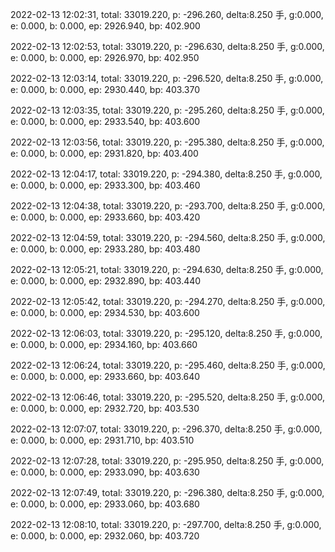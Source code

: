 2022-02-13 12:02:31, total: 33019.220, p: -296.260, delta:8.250 手, g:0.000, e: 0.000, b: 0.000, ep: 2926.940, bp: 402.900

2022-02-13 12:02:53, total: 33019.220, p: -296.630, delta:8.250 手, g:0.000, e: 0.000, b: 0.000, ep: 2926.970, bp: 402.950

2022-02-13 12:03:14, total: 33019.220, p: -296.520, delta:8.250 手, g:0.000, e: 0.000, b: 0.000, ep: 2930.440, bp: 403.370

2022-02-13 12:03:35, total: 33019.220, p: -295.260, delta:8.250 手, g:0.000, e: 0.000, b: 0.000, ep: 2933.540, bp: 403.600

2022-02-13 12:03:56, total: 33019.220, p: -295.380, delta:8.250 手, g:0.000, e: 0.000, b: 0.000, ep: 2931.820, bp: 403.400

2022-02-13 12:04:17, total: 33019.220, p: -294.380, delta:8.250 手, g:0.000, e: 0.000, b: 0.000, ep: 2933.300, bp: 403.460

2022-02-13 12:04:38, total: 33019.220, p: -293.700, delta:8.250 手, g:0.000, e: 0.000, b: 0.000, ep: 2933.660, bp: 403.420

2022-02-13 12:04:59, total: 33019.220, p: -294.560, delta:8.250 手, g:0.000, e: 0.000, b: 0.000, ep: 2933.280, bp: 403.480

2022-02-13 12:05:21, total: 33019.220, p: -294.630, delta:8.250 手, g:0.000, e: 0.000, b: 0.000, ep: 2932.890, bp: 403.440

2022-02-13 12:05:42, total: 33019.220, p: -294.270, delta:8.250 手, g:0.000, e: 0.000, b: 0.000, ep: 2934.530, bp: 403.600

2022-02-13 12:06:03, total: 33019.220, p: -295.120, delta:8.250 手, g:0.000, e: 0.000, b: 0.000, ep: 2934.160, bp: 403.660

2022-02-13 12:06:24, total: 33019.220, p: -295.460, delta:8.250 手, g:0.000, e: 0.000, b: 0.000, ep: 2933.660, bp: 403.640

2022-02-13 12:06:46, total: 33019.220, p: -295.520, delta:8.250 手, g:0.000, e: 0.000, b: 0.000, ep: 2932.720, bp: 403.530

2022-02-13 12:07:07, total: 33019.220, p: -296.370, delta:8.250 手, g:0.000, e: 0.000, b: 0.000, ep: 2931.710, bp: 403.510

2022-02-13 12:07:28, total: 33019.220, p: -295.950, delta:8.250 手, g:0.000, e: 0.000, b: 0.000, ep: 2933.090, bp: 403.630

2022-02-13 12:07:49, total: 33019.220, p: -296.380, delta:8.250 手, g:0.000, e: 0.000, b: 0.000, ep: 2933.060, bp: 403.680

2022-02-13 12:08:10, total: 33019.220, p: -297.700, delta:8.250 手, g:0.000, e: 0.000, b: 0.000, ep: 2932.060, bp: 403.720